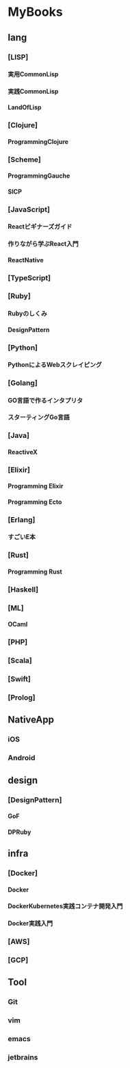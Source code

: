 MyBooks
=======

## lang
### [LISP]
#### 実用CommonLisp
#### 実践CommonLisp
#### LandOfLisp
### [Clojure]
#### ProgrammingClojure
### [Scheme]
#### ProgrammingGauche
#### SICP
### [JavaScript]
#### Reactビギナーズガイド
#### 作りながら学ぶReact入門
#### ReactNative
### [TypeScript]
### [Ruby]
#### Rubyのしくみ
#### DesignPattern
### [Python]
#### PythonによるWebスクレイピング
### [Golang]
#### GO言語で作るインタプリタ
#### スターティングGo言語
### [Java]
#### ReactiveX
### [Elixir]
#### Programming Elixir
#### Programming Ecto
### [Erlang]
#### すごいE本
### [Rust]
#### Programming Rust
### [Haskell]
### [ML]
#### OCaml
### [PHP]
### [Scala]
### [Swift]
### [Prolog]

## NativeApp
### iOS
### Android

## design
### [DesignPattern]
#### GoF
#### DPRuby

## infra
### [Docker]
#### Docker
#### DockerKubernetes実践コンテナ開発入門
#### Docker実践入門
### [AWS]
### [GCP]

## Tool
### Git
### vim
### emacs
### jetbrains
